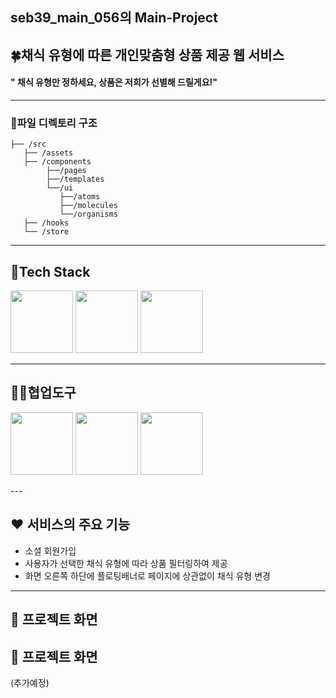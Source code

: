 ## seb39_main_056의 Main-Project

## 🍀채식 유형에 따른 개인맞춤형 상품 제공 웹 서비스

#### " 채식 유형만 정하세요, 상품은 저희가 선별해 드릴게요!"

---

### 📂파일 디렉토리 구조

```
├── /src
   ├── /assets
   ├── /components
        ├──/pages
        ├──/templates
        └──/ui
           ├──/atoms
           ├──/molecules
           └──/organisms
   ├── /hooks
   └── /store

```

---

## 🎇Tech Stack

<p>
<img src="https://user-images.githubusercontent.com/94218285/191661069-b1c6b339-ddce-408f-a824-ebc07d7ab3dd.png" width="100px" height="100px">
<img src="https://user-images.githubusercontent.com/94218285/191661136-789ec3c6-b48b-469a-82bc-16f3e1169dca.png" width="100px" height="100px">
<img src="https://user-images.githubusercontent.com/94218285/191661088-659e8e20-e021-434b-990a-a4b0cf725308.png" width="100px" height="100px">
</p>

---

## 👩‍🌾협업도구

<p>
   <img src="https://user-images.githubusercontent.com/94218285/191662784-4ea64920-e7af-4e97-b939-29cc0e9bdf91.png" width="100px" height="100px">
<img src="https://user-images.githubusercontent.com/94218285/191662689-48c3cbe1-ce0e-4766-9776-1e5ed1c9e17b.png" width="100px" height="100px">
<img src="https://camo.githubusercontent.com/1d9a433174710d3b5a3bcedf1b443320d53a3aed186950310fb486a1a7b628a5/68747470733a2f2f7777772e7376677265706f2e636f6d2f73686f772f3333313336382f646973636f72642d76322e737667" width="100px" height="100px">
</p>
---

## ❤️ 서비스의 주요 기능

- 소셜 회원가입
- 사용자가 선택한 채식 유형에 따라 상품 필터링하여 제공
- 화면 오른쪽 하단에 플로팅배너로 페이지에 상관없이 채식 유형 변경

---

## 🎁 프로젝트 화면

## 🎁 프로젝트 화면

(추가예정)
